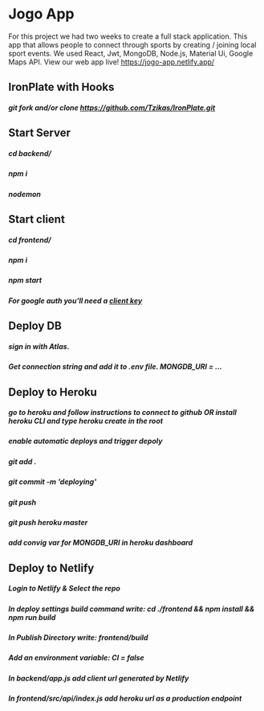 # Jogo App
For this project we had two weeks to create a full stack application. This app that allows people to connect through sports by creating / joining local sport events. We used React, Jwt, MongoDB, Node.js, Material Ui, Google Maps API.
View our web app live! https://jogo-app.netlify.app/

## IronPlate with Hooks
##### git fork and/or clone https://github.com/Tzikas/IronPlate.git 
## Start Server
##### cd backend/ 
##### npm i 
##### nodemon 


## Start client
##### cd frontend/ 
##### npm i 
##### npm start

##### *For google auth you'll need a [client key](https://www.google.com/search?q=how+to+get+google+oauth+client+id&source=lmns&bih=798&biw=1199&rlz=1C5CHFA_enUS889US889&hl=en&sa=X&ved=2ahUKEwjc7LLz8qvrAhXZZt8KHSg6AfIQ_AUoAHoECAEQAA)*


## Deploy DB
##### sign in with Atlas. 
##### Get connection string and add it to .env file. MONGDB_URI = ...

## Deploy to Heroku
##### go to heroku and follow instructions to connect to github OR install heroku CLI and type heroku create in the root 
##### enable automatic deploys and trigger depoly 
##### git add . 
##### git commit -m 'deploying' 
##### git push
##### git push heroku master
##### add convig var for MONGDB_URI in heroku dashboard


## Deploy to Netlify
##### Login to Netlify & Select the repo
##### In deploy settings build command write: cd ./frontend && npm install && npm run build
##### In Publish Directory write: frontend/build
##### Add an environment variable: CI = false 
##### In backend/app.js add client url generated by Netlify
##### In frontend/src/api/index.js add heroku url as a production endpoint 


